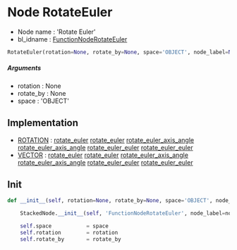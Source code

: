 # Node RotateEuler

- Node name : 'Rotate Euler'
- bl_idname : [FunctionNodeRotateEuler](https://docs.blender.org/api/current/bpy.types.FunctionNodeRotateEuler.html)


``` python
RotateEuler(rotation=None, rotate_by=None, space='OBJECT', node_label=None, node_color=None)
```
##### Arguments

- rotation : None
- rotate_by : None
- space : 'OBJECT'

## Implementation

- [ROTATION](/docs/GeoNodes/ROTATION.md) : [rotate_euler](/docs/GeoNodes/socket_ROTATION.md#rotate_euler) [rotate_euler](/docs/GeoNodes/socket_ROTATION.md#rotate_euler) [rotate_euler_axis_angle](/docs/GeoNodes/socket_ROTATION.md#rotate_euler_axis_angle) [rotate_euler_axis_angle](/docs/GeoNodes/socket_ROTATION.md#rotate_euler_axis_angle) [rotate_euler_euler](/docs/GeoNodes/socket_ROTATION.md#rotate_euler_euler) [rotate_euler_euler](/docs/GeoNodes/socket_ROTATION.md#rotate_euler_euler)
- [VECTOR](/docs/GeoNodes/VECTOR.md) : [rotate_euler](/docs/GeoNodes/socket_VECTOR.md#rotate_euler) [rotate_euler](/docs/GeoNodes/socket_VECTOR.md#rotate_euler) [rotate_euler_axis_angle](/docs/GeoNodes/socket_VECTOR.md#rotate_euler_axis_angle) [rotate_euler_axis_angle](/docs/GeoNodes/socket_VECTOR.md#rotate_euler_axis_angle) [rotate_euler_euler](/docs/GeoNodes/socket_VECTOR.md#rotate_euler_euler) [rotate_euler_euler](/docs/GeoNodes/socket_VECTOR.md#rotate_euler_euler)

## Init

``` python
def __init__(self, rotation=None, rotate_by=None, space='OBJECT', node_label=None, node_color=None):

    StackedNode.__init__(self, 'FunctionNodeRotateEuler', node_label=node_label, node_color=node_color)

    self.space           = space
    self.rotation        = rotation
    self.rotate_by       = rotate_by
```
